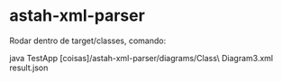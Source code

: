 # astah-xml-parser

Rodar dentro de target/classes, comando:

java TestApp [coisas]/astah-xml-parser/diagrams/Class\ Diagram3.xml result.json
